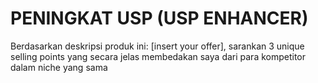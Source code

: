 # PENINGKAT USP (USP ENHANCER)
Berdasarkan deskripsi produk ini: [insert your offer], sarankan 3 unique selling points yang secara jelas membedakan saya dari para kompetitor dalam niche yang sama
